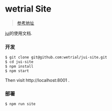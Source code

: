 # wetrial Site

> [参考地址](https://github.com/ant-design/ant-design-pro-site)

[jui](https://github.com/wetrial/jui-site)的使用文档.

### 开发

```bash
$ git clone git@github.com:wetrial/jui-site.git
$ cd jui-site
$ npm install
$ npm start
```

Then visit http://localhost:8001 .

### 部署

```
$ npm run site
```
